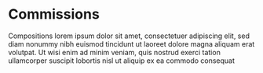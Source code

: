 # Commissions

Compositions lorem ipsum dolor sit amet, consectetuer adipiscing elit, sed diam
nonummy nibh euismod tincidunt ut laoreet dolore magna aliquam erat volutpat. Ut
wisi enim ad minim veniam, quis nostrud exerci tation ullamcorper suscipit lobortis
nisl ut aliquip ex ea commodo consequat
